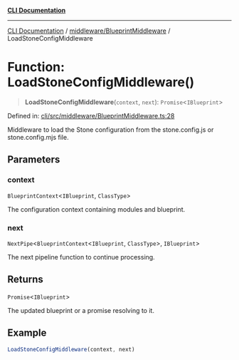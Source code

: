 [**CLI Documentation**](../../../README.md)

***

[CLI Documentation](../../../README.md) / [middleware/BlueprintMiddleware](../README.md) / LoadStoneConfigMiddleware

# Function: LoadStoneConfigMiddleware()

> **LoadStoneConfigMiddleware**(`context`, `next`): `Promise`\<`IBlueprint`\>

Defined in: [cli/src/middleware/BlueprintMiddleware.ts:28](https://github.com/stonemjs/cli/blob/df49bf1f270a78a61946870e36ae0b10d02482b3/src/middleware/BlueprintMiddleware.ts#L28)

Middleware to load the Stone configuration from the stone.config.js or stone.config.mjs file.

## Parameters

### context

`BlueprintContext`\<`IBlueprint`, `ClassType`\>

The configuration context containing modules and blueprint.

### next

`NextPipe`\<`BlueprintContext`\<`IBlueprint`, `ClassType`\>, `IBlueprint`\>

The next pipeline function to continue processing.

## Returns

`Promise`\<`IBlueprint`\>

The updated blueprint or a promise resolving to it.

## Example

```typescript
LoadStoneConfigMiddleware(context, next)
```
